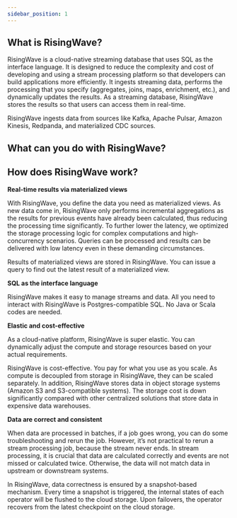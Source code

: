 ```yaml
---
sidebar_position: 1
---
```


## What is RisingWave?

RisingWave is a cloud-native streaming database that uses SQL as the interface language. It is designed to reduce the complexity and cost of developing and using a stream processing platform so that developers can build applications more efficiently. It ingests streaming data, performs the processing that you specify (aggregates, joins, maps, enrichment, etc.), and dynamically updates the results. As a streaming database, RisingWave stores the results so that users can access them in real-time.

RisingWave ingests data from sources like Kafka, Apache Pulsar, Amazon Kinesis, Redpanda, and materialized CDC sources.

## What can you do with RisingWave?



## How does RisingWave work?

**Real-time results via materialized views**

With RisingWave, you define the data you need as materialized views. As new data come in, RisingWave only performs incremental aggregations as the results for previous events have already been calculated, thus reducing the processing time significantly. To further lower the latency, we optimized the storage processing logic for complex computations and high-concurrency scenarios. Queries can be processed and results can be delivered with low latency even in these demanding circumstances.

Results of materialized views are stored in RisingWave. You can issue a query to find out the latest result of a materialized view.

**SQL as the interface language**

RisingWave makes it easy to manage streams and data. All you need to interact with RisingWave is Postgres-compatible SQL. No Java or Scala codes are needed.

**Elastic and cost-effective**

As a cloud-native platform, RisingWave is super elastic. You can dynamically adjust the compute and storage resources based on your actual requirements.

RisingWave is cost-effective. You pay for what you use as you scale. As compute is decoupled from storage in RisingWave, they can be scaled separately. In addition, RisingWave stores data in object storage systems (Amazon S3 and S3-compatible systems). The storage cost is down significantly compared with other centralized solutions that store data in expensive data warehouses.

**Data are correct and consistent**

When data are processed in batches, if a job goes wrong, you can do some troubleshooting and rerun the job. However, it’s not practical to rerun a stream processing job, because the stream never ends. In stream processing, it is crucial that data are calculated correctly and events are not missed or calculated twice. Otherwise, the data will not match data in upstream or downstream systems.

In RisingWave, data correctness is ensured by a snapshot-based mechanism. Every time a snapshot is triggered, the internal states of each operator will be flushed to the cloud storage. Upon failovers, the operator recovers from the latest checkpoint on the cloud storage. 


